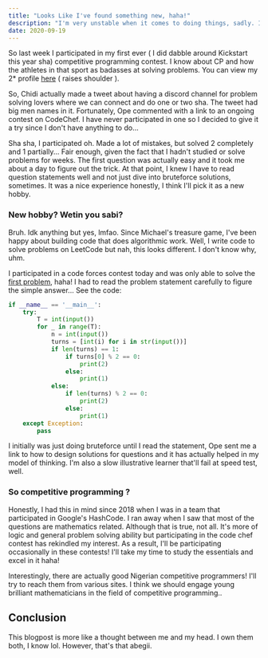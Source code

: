 ```yaml
--- 
title: "Looks Like I've found something new, haha!"
description: "I'm very unstable when it comes to doing things, sadly. I want to write quick code and see it work asap." 
date: 2020-09-19 
---
```


So last week I participated in my first ever ( I did dabble around Kickstart this year sha) competitive programming contest. I know about CP and how the athletes in that sport as badasses at solving problems. You can view my 2* profile [here](https://codechef.com/users/Youngestdev1) ( raises shoulder ).

So, Chidi actually made a tweet about having a discord channel for problem solving lovers where we can connect and do one or two sha. The tweet had big men names in it. Fortunately, Ope commented with a link to an ongoing contest on CodeChef. I have never participated in one so I decided to give it a try since I don't have anything to do...

Sha sha, I participated oh. Made a lot of mistakes, but solved 2 completely and 1 partially... Fair enough, given the fact that I hadn't studied or solve problems for weeks. The first question was actually easy and it took me about a day to figure out the trick. At that point, I knew I have to read question statements well and not just dive into bruteforce solutions, sometimes. It was a nice experience honestly, I think I'll pick it as a new hobby.

### New hobby? Wetin you sabi?

Bruh. Idk anything but yes, lmfao. Since Michael's treasure game, I've been happy about building code that does algorithmic work. Well, I write code to solve problems on LeetCode but nah, this looks different. I don't know why, uhm.

I participated in a code forces contest today and was only able to solve the [first problem](https://codeforces.com/contest/1419/problem/A), haha! I had to read the problem statement carefully to figure the simple answer... See the code:


```py
if __name__ == '__main__':
    try:
        T = int(input())
        for _ in range(T):
            n = int(input())
            turns = [int(i) for i in str(input())]
            if len(turns) == 1:
                if turns[0] % 2 == 0:
                    print(2)
                else:
                    print(1)
            else:
                if len(turns) % 2 == 0:
                    print(2)
                else:
                    print(1)
    except Exception:
        pass
```

I initially was just doing bruteforce until I read the statement, Ope sent me a link to how to design solutions for questions and it has actually helped in my model of thinking. I'm also a slow illustrative learner that'll fail at speed test, well.

### So competitive programming ?

Honestly, I had this in mind since 2018 when I was in a team that participated in Google's HashCode. I ran away when I saw that most of the questions are mathematics related. Although that is true, not all. It's more of logic and general problem solving ability but participating in the code chef contest has rekindled my interest. As a result, I'll be participating occasionally in these contests! I'll take my time to study the essentials and excel in it haha!

Interestingly, there are actually good Nigerian competitive programmers! I'll try to reach them from various sites. I think we should engage young brilliant mathematicians in the field of competitive programming..


## Conclusion

This blogpost is more like a thought between me and my head. I own them both, I know lol. However, that's that abegii.










